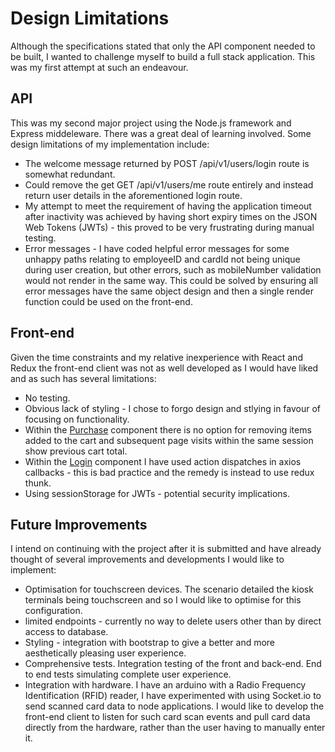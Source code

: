 # Design Limitations

Although the specifications stated that only the API component needed to be built, I wanted to challenge myself to build a full stack
application. This was my first attempt at such an endeavour.

## API
This was my second major project using the Node.js framework and Express middeleware. There was a great deal of learning involved.
Some design limitations of my implementation include:

- The welcome message returned by POST /api/v1/users/login route is somewhat redundant.
- Could remove the get GET /api/v1/users/me route entirely and instead return user details in the aforementioned login route.
- My attempt to meet the requirement of having the application timeout after inactivity was achieved by having short expiry times on the JSON Web Tokens (JWTs) - this proved to be very frustrating during manual testing.
- Error messages - I have coded helpful error messages for some unhappy paths relating to employeeID and cardId not being unique
during user creation, but other errors, such as mobileNumber validation would not render in the same way. This could be solved by ensuring all error messages have the same object design and then a single render function could be used on the front-end.

## Front-end
Given the time constraints and my relative inexperience with React and Redux the front-end client was
not as well developed as I would have liked and as such has several limitations:

- No testing.
- Obvious lack of styling - I chose to forgo design and stlying in favour of focusing on functionality.
- Within the [Purchase](https://github.com/Max-Stevenson/synoptic-project/blob/master/client/src/components/Purcahse.js) component there is no option for removing items added to the cart and subsequent page visits within the same session show previous cart total.
- Within the [Login](https://github.com/Max-Stevenson/synoptic-project/blob/master/client/src/components/Login.js) component I have used action dispatches in axios callbacks - this is bad practice and the remedy is instead to use redux thunk.
- Using sessionStorage for JWTs - potential security implications.

## Future Improvements
I intend on continuing with the project after it is submitted and have already thought of several improvements and developments I would like to implement:

- Optimisation for touchscreen devices. The scenario detailed the kiosk terminals being touchscreen and so I would like to optimise for this configuration.
- limited endpoints - currently no way to delete users other than by direct access to database.
- Styling - integration with bootstrap to give a better and more aesthetically pleasing user experience.
- Comprehensive tests. Integration testing of the front and back-end. End to end tests simulating complete user experience.
- Integration with hardware. I have an arduino with a Radio Frequency Identification (RFID) reader, I have experimented with using Socket.io to send scanned card data to node applications. I would like to develop the front-end client to listen for such card scan events and pull card data directly from the hardware, rather than the user having to manually enter it.